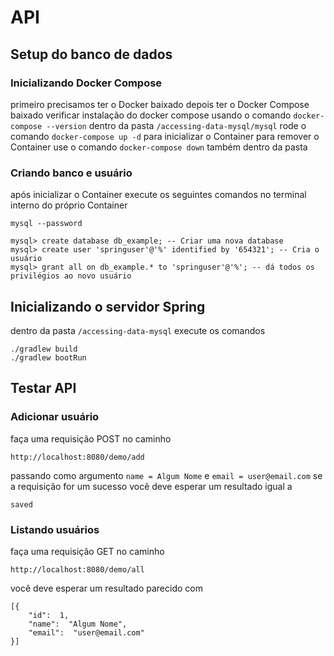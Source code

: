 # API
## Setup do banco de dados
### Inicializando Docker Compose
primeiro precisamos ter o Docker baixado
depois ter o Docker Compose baixado
verificar instalação do docker compose usando o comando `docker-compose --version`
dentro da pasta `/accessing-data-mysql/mysql`
rode o comando `docker-compose up -d` para inicializar o Container
para remover o Container use o comando `docker-compose down` também dentro da pasta
### Criando banco e usuário
após inicializar o Container execute os seguintes comandos no terminal interno do próprio Container
``````
mysql --password

mysql> create database db_example; -- Criar uma nova database
mysql> create user 'springuser'@'%' identified by '654321'; -- Cria o usuário
mysql> grant all on db_example.* to 'springuser'@'%'; -- dá todos os privilégios ao novo usuário
``````
## Inicializando o servidor Spring
dentro da pasta `/accessing-data-mysql` execute os comandos

    ./gradlew build
    ./gradlew bootRun
## Testar API
### Adicionar usuário
faça uma requisição POST no caminho

    http://localhost:8080/demo/add 

passando como argumento `name = Algum Nome` e `email = user@email.com`
se a requisição for um sucesso você deve esperar um resultado igual a
```
saved
```
### Listando usuários
faça uma requisição GET no caminho
 ```
 http://localhost:8080/demo/all
 ```
você deve esperar um resultado parecido com
```
[{
	"id":  1,
	"name":  "Algum Nome",
	"email":  "user@email.com"
}]
```
